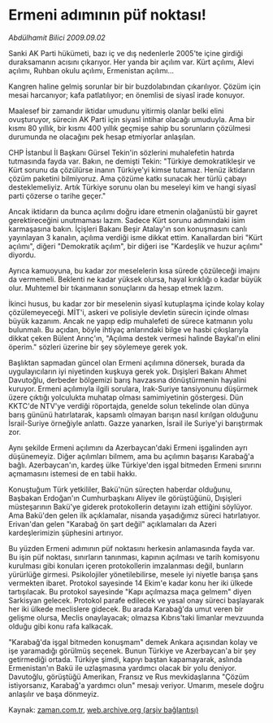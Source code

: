 # Ermeni adımının püf noktası!

*Abdülhamit Bilici 2009.09.02*

<tr><td class="metin" colspan="2" style="padding-top: 20px; padding-left: 5px; padding-right: 10px;">Sanki AK Parti hükümeti, bazı iç ve dış nedenlerle 2005'te içine girdiği duraksamanın acısını çıkarıyor. Her yanda bir açılım var. Kürt açılımı, Alevi açılımı, Ruhban okulu açılımı, Ermenistan açılımı...</td></tr><tr><td class="metin" colspan="2" style="padding-top: 20px; padding-left: 5px; padding-right: 10px;"><p> Kangren haline gelmiş sorunlar bir bir buzdolabından çıkarılıyor. Çözüm için mesai harcanıyor; kafa patlatılıyor; en önemlisi de siyasî irade konuyor.
<p> Maalesef bir zamandır iktidar umudunu yitirmiş olanlar belki elini ovuşturuyor, sürecin AK Parti için siyasî intihar olacağı umuduyla. Ama bir kısmı 80 yıllık, bir kısmı 400 yıllık geçmişe sahip bu sorunların çözülmesi durumunda ne olacağını pek hesap etmiyorlar anlaşılan.
<p> CHP İstanbul İl Başkanı Gürsel Tekin'in sözlerini muhalefetin hatırda tutmasında fayda var. Bakın, ne demişti Tekin: "Türkiye demokratikleşir ve Kürt sorunu da çözülürse inanın Türkiye'yi kimse tutamaz. Henüz iktidarın çözüm paketini bilmiyoruz. Ama çözüme katkı sunacak her türlü çabayı desteklemeliyiz. Artık Türkiye sorunu olan bu meseleyi kim ve hangi siyasî parti çözerse o tarihe geçer."
<p> Ancak iktidarın da bunca açılımı doğru idare etmenin olağanüstü bir gayret gerektireceğini unutmaması lazım. Sadece Kürt sorunu adımındaki isim karmaşasına bakın. İçişleri Bakanı Beşir Atalay'ın son konuşmasını canlı yayınlayan 3 kanalın, açılıma verdiği isme dikkat ettim. Kanallardan biri "Kürt açılımı", diğeri "Demokratik açılım", bir diğeri ise "Kardeşlik ve huzur açılımı" diyordu.
<p> Ayrıca kamuoyuna, bu kadar zor meselelerin kısa sürede çözüleceği imajını da vermemeli. Beklenti ne kadar yüksek olursa, hayal kırıklığı o kadar büyük olur. Muhtemel bir tıkanmanın sonuçlarını da hesap etmek lazım.
<p> İkinci husus, bu kadar zor bir meselenin siyasî kutuplaşma içinde kolay kolay çözülemeyeceği. MİT'i, askeri ve polisiyle devletin sürecin içinde olması büyük kazanım. Ancak ne yapıp edip muhalefeti de sürece katmanın yolu bulunmalı. Bu açıdan, böyle ihtiyaç anlarındaki bilge ve hasbi çıkışlarıyla dikkat çeken Bülent Arınç'ın, "Açılıma destek vermesi halinde Baykal'ın elini öperim." sözleri üzerine bir şey söylemeye gerek yok.
<p> Başlıktan sapmadan güncel olan Ermeni açılımına dönersek, burada da uygulayıcıların iyi niyetinden kuşkuya gerek yok. Dışişleri Bakanı Ahmet Davutoğlu, derbeder bölgemizi barış havzasına dönüştürmenin hayalini kuruyor. Ermeni açılımıyla ilgili sorulara, Irak-Suriye tansiyonunu düşürmek üzere çıktığı yolculukta muhatap olması samimiyetinin göstergesi. Dün KKTC'de NTV'ye verdiği röportajda, genelde solun tekelinde olan dünya barış gününü hatırlatarak, kapsamlı olmayan barışın nasıl kırılgan olduğunu İsrail-Suriye örneğiyle anlattı. Gazze yanarken, İsrail ile Suriye'yi barıştırmak zor.
<p> Aynı şekilde Ermeni açılımını da Azerbaycan'daki Ermeni işgalinden ayrı düşünemeyiz. Diğer açılımları bilmem, ama bu açılımın başarısı Karabağ'a bağlı. Azerbaycan'ın, kardeş ülke Türkiye'den işgal bitmeden Ermeni sınırını açmamasını istemesi de en tabii hakkı.
<p> Konuştuğum Türk yetkililer, Bakü'nün süreçten haberdar olduğunu, Başbakan Erdoğan'ın Cumhurbaşkanı Aliyev ile görüştüğünü, Dışişleri müsteşarının Bakü'ye giderek protokollerin detayını izah ettiğini söylüyor. Ama Bakü'den gelen ilk açıklamalar, nisanda yaşadığımız süreci hatırlatıyor. Erivan'dan gelen "Karabağ ön şart değil" açıklamaları da Azeri kardeşlerimizin şüphesini artırıyor.
<p> Bu yüzden Ermeni adımının püf noktasını herkesin anlamasında fayda var. Bu işin püf noktası, sınırların tanınması, kapının açılması ve tarih komisyonu kurulması gibi konuları içeren protokollerin imzalanması değil, bunların yürürlüğe girmesi. Psikolojiler yönetilebilirse, mesele iyi niyetle barışa şans vermekten ibaret. Protokol sayesinde 14 Ekim'e kadar konu her iki ülkede tartışılacak. Bu protokol sayesinde "Kapı açılmazsa maça gelmem" diyen Sarkisyan gelecek. Protokol parafe edilecek ve yasal onay süreci başlayarak her iki ülkede meclislere gidecek. Bu arada Karabağ'da umut veren bir gelişme olursa, Meclis onaylayacak; olmazsa Kıbrıs'taki limanlar mevzuunda olduğu gibi konu rafa kalkacak.
<p> "Karabağ'da işgal bitmeden konuşmam" demek Ankara açısından kolay ve işe yaramadığı görülmüş seçenek. Bunun Türkiye ve Azerbaycan'a bir şey getirmediği ortada. Türkiye şimdi, kapıyı baştan kapamayarak, aslında Ermenistan'ın Bakü ile uzlaşmasına yardımcı olacak bir yolu deniyor. Davutoğlu, görüştüğü Amerikan, Fransız ve Rus mevkidaşlarına "Çözüm istiyorsanız, Karabağ'a yardımcı olun" mesajı veriyor. Umarım, mesele doğru anlaşılır ve başa dönmeyiz.<br/></p></p></p></p></p></p></p></p></p></p></p></td></tr>

Kaynak: [zaman.com.tr](http://zaman.com.tr/yazar.do?yazino=887460), [web.archive.org (arşiv bağlantısı)](http://web.archive.org/web/20090916081640/http://www.zaman.com.tr:80/yazar.do?yazino=887460)
